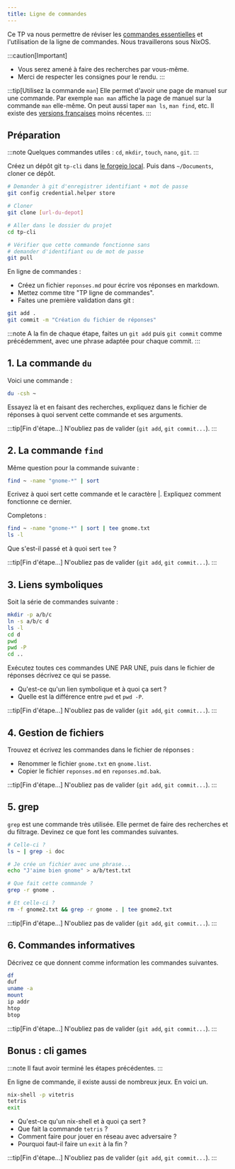 ```yaml
---
title: Ligne de commandes
---
```


Ce TP va nous permettre de réviser les [commandes essentielles](https://www.hostinger.com/fr/tutoriels/commandes-linux) et l'utilisation de la ligne de commandes. Nous travaillerons sous NixOS.

:::caution[Important]
- Vous serez amené à faire des recherches par vous-même.
- Merci de respecter les consignes pour le rendu.
:::

:::tip[Utilisez la commande `man`]
Elle permet d'avoir une page de manuel sur une commande. Par exemple `man man` affiche la page de manuel sur la commande `man` elle-même. On peut aussi taper `man ls`, `man find`, etc.
Il existe des [versions françaises](https://www.man-linux-magique.net/) moins récentes.
:::

## Préparation

:::note
Quelques commandes utiles : `cd`, `mkdir`, `touch`, `nano`, `git`.
:::

Créez un dépôt git `tp-cli` dans [le forgejo local](http://homelab:3000). Puis dans `~/Documents`, cloner ce dépôt.

```sh
# Demander à git d'enregistrer identifiant + mot de passe
git config credential.helper store

# Cloner
git clone [url-du-depot]

# Aller dans le dossier du projet
cd tp-cli

# Vérifier que cette commande fonctionne sans
# demander d'identifiant ou de mot de passe
git pull
```

En ligne de commandes :

- Créez un fichier `reponses.md` pour écrire vos réponses en markdown.
- Mettez comme titre "TP ligne de commandes".
- Faites une première validation dans git :

```sh
git add .
git commit -m "Création du fichier de réponses"
```

:::note
A la fin de chaque étape, faites un `git add` puis `git commit` comme précédemment, avec une phrase adaptée pour chaque commit.
:::

## 1. La commande `du`

Voici une commande :

```sh
du -csh ~
```

Essayez là et en faisant des recherches, expliquez dans le fichier de réponses à quoi servent cette commande et ses arguments.

:::tip[Fin d'étape...]
N'oubliez pas de valider (`git add`, `git commit...`).
:::

## 2. La commande `find`

Même question pour la commande suivante :

```sh
find ~ -name "gnome-*" | sort
```

Ecrivez à quoi sert cette commande et le caractère |. Expliquez comment fonctionne ce dernier.

Completons :

```sh
find ~ -name "gnome-*" | sort | tee gnome.txt
ls -l
```

Que s'est-il passé et à quoi sert `tee` ?

:::tip[Fin d'étape...]
N'oubliez pas de valider (`git add`, `git commit...`).
:::

## 3. Liens symboliques

Soit la série de commandes suivante :

```sh
mkdir -p a/b/c
ln -s a/b/c d
ls -l
cd d
pwd
pwd -P
cd ..
```

Exécutez toutes ces commandes UNE PAR UNE, puis dans le fichier de réponses décrivez ce qui se passe.

- Qu'est-ce qu'un lien symbolique et à quoi ça sert ?
- Quelle est la différence entre `pwd` et `pwd -P`.

:::tip[Fin d'étape...]
N'oubliez pas de valider (`git add`, `git commit...`).
:::

## 4. Gestion de fichiers

Trouvez et écrivez les commandes dans le fichier de réponses :

- Renommer le fichier `gnome.txt` en `gnome.list`.
- Copier le fichier `reponses.md` en `reponses.md.bak`.

:::tip[Fin d'étape...]
N'oubliez pas de valider (`git add`, `git commit...`).
:::

## 5. grep

`grep` est une commande très utilisée. Elle permet de faire des recherches et du filtrage. Devinez ce que font les commandes suivantes.

```sh
# Celle-ci ?
ls ~ | grep -i doc

# Je crée un fichier avec une phrase...
echo "J'aime bien gnome" > a/b/test.txt

# Que fait cette commande ?
grep -r gnome .

# Et celle-ci ?
rm -f gnome2.txt && grep -r gnome . | tee gnome2.txt
```

:::tip[Fin d'étape...]
N'oubliez pas de valider (`git add`, `git commit...`).
:::

## 6. Commandes informatives

Décrivez ce que donnent comme information les commandes suivantes.

```sh
df
duf
uname -a
mount
ip addr
htop
btop
```

:::tip[Fin d'étape...]
N'oubliez pas de valider (`git add`, `git commit...`).
:::

## Bonus : cli games

:::note
Il faut avoir terminé les étapes précédentes.
:::

En ligne de commande, il existe aussi de nombreux jeux. En voici un.

```sh
nix-shell -p vitetris
tetris
exit
```

- Qu'est-ce qu'un nix-shell et à quoi ça sert ?
- Que fait la commande `tetris` ?
- Comment faire pour jouer en réseau avec adversaire ?
- Pourquoi faut-il faire un `exit` à la fin ?

:::tip[Fin d'étape...]
N'oubliez pas de valider (`git add`, `git commit...`).
:::
